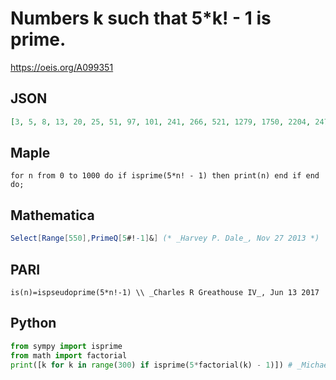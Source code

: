 # Numbers k such that 5\*k\! \- 1 is prime\.
https://oeis.org/A099351
## JSON
```JSON
[3, 5, 8, 13, 20, 25, 51, 97, 101, 241, 266, 521, 1279, 1750, 2204, 2473, 4193, 5181, 10080]
```
## Maple
```Maple
for n from 0 to 1000 do if isprime(5*n! - 1) then print(n) end if end do;
```
## Mathematica
```Mathematica
Select[Range[550],PrimeQ[5#!-1]&] (* _Harvey P. Dale_, Nov 27 2013 *)
```
## PARI
```PARI
is(n)=ispseudoprime(5*n!-1) \\ _Charles R Greathouse IV_, Jun 13 2017
```
## Python
```Python
from sympy import isprime
from math import factorial
print([k for k in range(300) if isprime(5*factorial(k) - 1)]) # _Michael S. Branicky_, Mar 05 2021
```
